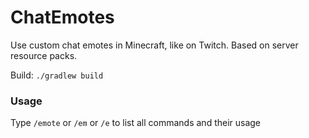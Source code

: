 # ChatEmotes
Use custom chat emotes in Minecraft, like on Twitch. Based on server resource packs.

Build: `./gradlew build`

### Usage
Type `/emote` or `/em` or `/e` to list all commands and their usage
